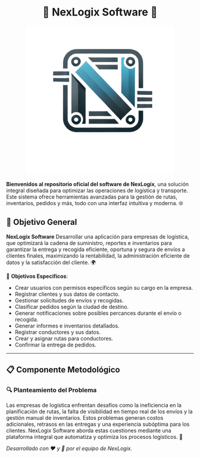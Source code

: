<div style="text-align: center;">

# 🚚 **NexLogix Software** 🚚



<img src="https://github.com/NexLogix/NexLogix_Software/blob/master/logo.png" alt="NexLogix Logo" width="400" height="400"/>
</div>

**Bienvenidos al repositorio oficial del software de NexLogix**, una solución integral diseñada para optimizar las operaciones de logística y transporte. Este sistema ofrece herramientas avanzadas para la gestión de rutas, inventarios, pedidos y más, todo con una interfaz intuitiva y moderna. 🌐


## 🚀 **Objetivo General**

**NexLogix Software** Desarrollar una aplicación para empresas de logística, que optimizará la cadena de suministro, reportes e inventarios para garantizar la entrega y recogida eficiente, oportuna y segura de envíos a clientes finales, maximizando la rentabilidad, la administración eficiente de datos y la satisfacción del cliente.
 🌍

🔑 **Objetivos Especificos**:
- Crear usuarios con permisos específicos según su cargo en la empresa.
- Registrar clientes y sus datos de contacto.
- Gestionar solicitudes de envíos y recogidas.
- Clasificar pedidos según la ciudad de destino.
- Generar notificaciones sobre posibles percances durante el envío o recogida.
- Generar informes e inventarios detallados.
- Registrar conductores y sus datos.
- Crear y asignar rutas para conductores.
- Confirmar la entrega de pedidos.


---

## 📋 **Componente Metodológico**

### 🔍 **Planteamiento del Problema**
Las empresas de logística enfrentan desafíos como la ineficiencia en la planificación de rutas, la falta de visibilidad en tiempo real de los envíos y la gestión manual de inventarios. Estos problemas generan costos adicionales, retrasos en las entregas y una experiencia subóptima para los clientes. NexLogix Software aborda estas cuestiones mediante una plataforma integral que automatiza y optimiza los procesos logísticos. 🚨

*Desarrollado con ❤️ y 🍩 por el equipo de NexLogix.*
